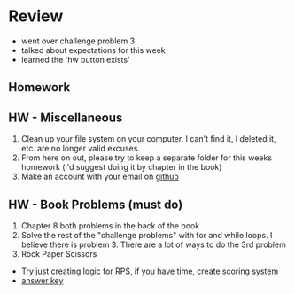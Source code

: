 # Review

- went over challenge problem 3
- talked about expectations for this week
- learned the 'hw button exists'

## Homework
## HW - Miscellaneous
1. Clean up your file system on your computer. I can't find it, I deleted it, etc. are no longer valid excuses. 
2. From here on out, please try to keep a separate folder for this weeks homework (i'd suggest doing it by chapter in the book)
3. Make an account with your email on [github](https://github.com)

## HW - Book Problems (must do)
1. Chapter 8 both problems in the back of the book
2. Solve the rest of the "challenge problems" with for and while loops. I believe there is problem 3. There are a lot of ways to do the 3rd problem
3. Rock Paper Scissors
* Try just creating logic for RPS, if you have time, create scoring system
* [answer key](https://github.com/rakirs2/RockPaperScissors)
